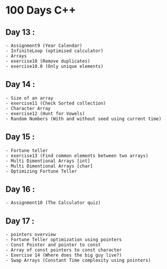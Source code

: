 # 100 Days C++

## Day 13 : 
    - Assignment9 (Year Calendar)
    - InfiniteLoop (optimised calculator)
    - Arrays
    - exercise10 (Remove duplicates)
    - exercise10.0 (Only unique elements)

## Day 14 :
    - Size of an array
    - exercise11 (Check Sorted collection)
    - Character Array
    - exercise12 (Hunt for Vowels)
    - Random Numbers (With and without seed using current time)

## Day 15 :
    - Fortune teller
    - exercise13 (Find common elements between two arrays)
    - Multi Dimentional Arrays [int]
    - Multi Dimentional Arrays [char]
    - Optimizing Fortune Teller 

## Day 16 :
    - Assignment10 (The Calculator quiz)

## Day 17 :
    - pointers overview
    - Fortune Teller optimization using pointers
    - Const Pointer and pointer to const
    - Array of const pointers to const character
    - Exercise 14 (Where does the big guy live?)
    - Swap Arrays (Constant Time complexity using pointers)